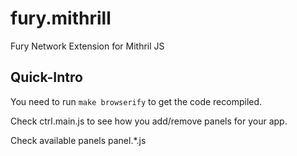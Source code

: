 # fury.mithrill
Fury Network Extension for Mithril JS

## Quick-Intro

You need to run `make browserify` to get the code recompiled.

Check ctrl.main.js to see how you add/remove panels for your app.

Check available panels panel.*.js



